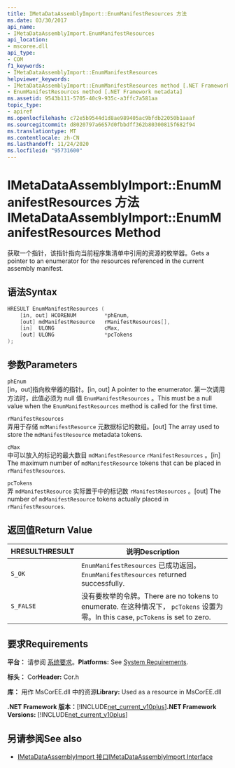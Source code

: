 ```yaml
---
title: IMetaDataAssemblyImport::EnumManifestResources 方法
ms.date: 03/30/2017
api_name:
- IMetaDataAssemblyImport.EnumManifestResources
api_location:
- mscoree.dll
api_type:
- COM
f1_keywords:
- IMetaDataAssemblyImport::EnumManifestResources
helpviewer_keywords:
- IMetaDataAssemblyImport::EnumManifestResources method [.NET Framework metadata]
- EnumManifestResources method [.NET Framework metadata]
ms.assetid: 9543b111-5705-40c9-935c-a3ffc7a581aa
topic_type:
- apiref
ms.openlocfilehash: c72e5b9544d1d8ae989405ac9bfdb22050b1aaaf
ms.sourcegitcommit: d8020797a6657d0fbbdff362b80300815f682f94
ms.translationtype: MT
ms.contentlocale: zh-CN
ms.lasthandoff: 11/24/2020
ms.locfileid: "95731600"
---
```

# <a name="imetadataassemblyimportenummanifestresources-method"></a><span data-ttu-id="c8dba-102">IMetaDataAssemblyImport::EnumManifestResources 方法</span><span class="sxs-lookup"><span data-stu-id="c8dba-102">IMetaDataAssemblyImport::EnumManifestResources Method</span></span>

<span data-ttu-id="c8dba-103">获取一个指针，该指针指向当前程序集清单中引用的资源的枚举器。</span><span class="sxs-lookup"><span data-stu-id="c8dba-103">Gets a pointer to an enumerator for the resources referenced in the current assembly manifest.</span></span>  
  
## <a name="syntax"></a><span data-ttu-id="c8dba-104">语法</span><span class="sxs-lookup"><span data-stu-id="c8dba-104">Syntax</span></span>  
  
```cpp  
HRESULT EnumManifestResources (  
    [in, out] HCORENUM         *phEnum,
    [out] mdManifestResource   rManifestResources[],
    [in]  ULONG                cMax,
    [out] ULONG                *pcTokens  
);
```  
  
## <a name="parameters"></a><span data-ttu-id="c8dba-105">参数</span><span class="sxs-lookup"><span data-stu-id="c8dba-105">Parameters</span></span>  

 `phEnum`  
 <span data-ttu-id="c8dba-106">[in，out]指向枚举器的指针。</span><span class="sxs-lookup"><span data-stu-id="c8dba-106">[in, out] A pointer to the enumerator.</span></span> <span data-ttu-id="c8dba-107">第一次调用方法时，此值必须为 null 值 `EnumManifestResources` 。</span><span class="sxs-lookup"><span data-stu-id="c8dba-107">This must be a null value when the `EnumManifestResources` method is called for the first time.</span></span>  
  
 `rManifestResources`  
 <span data-ttu-id="c8dba-108">弄用于存储 `mdManifestResource` 元数据标记的数组。</span><span class="sxs-lookup"><span data-stu-id="c8dba-108">[out] The array used to store the `mdManifestResource` metadata tokens.</span></span>  
  
 `cMax`  
 <span data-ttu-id="c8dba-109">中可以放入的标记的最大数目 `mdManifestResource` `rManifestResources` 。</span><span class="sxs-lookup"><span data-stu-id="c8dba-109">[in] The maximum number of `mdManifestResource` tokens that can be placed in `rManifestResources`.</span></span>  
  
 `pcTokens`  
 <span data-ttu-id="c8dba-110">弄 `mdManifestResource` 实际置于中的标记数 `rManifestResources` 。</span><span class="sxs-lookup"><span data-stu-id="c8dba-110">[out] The number of `mdManifestResource` tokens actually placed in `rManifestResources`.</span></span>  
  
## <a name="return-value"></a><span data-ttu-id="c8dba-111">返回值</span><span class="sxs-lookup"><span data-stu-id="c8dba-111">Return Value</span></span>  
  
|<span data-ttu-id="c8dba-112">HRESULT</span><span class="sxs-lookup"><span data-stu-id="c8dba-112">HRESULT</span></span>|<span data-ttu-id="c8dba-113">说明</span><span class="sxs-lookup"><span data-stu-id="c8dba-113">Description</span></span>|  
|-------------|-----------------|  
|`S_OK`|<span data-ttu-id="c8dba-114">`EnumManifestResources` 已成功返回。</span><span class="sxs-lookup"><span data-stu-id="c8dba-114">`EnumManifestResources` returned successfully.</span></span>|  
|`S_FALSE`|<span data-ttu-id="c8dba-115">没有要枚举的令牌。</span><span class="sxs-lookup"><span data-stu-id="c8dba-115">There are no tokens to enumerate.</span></span> <span data-ttu-id="c8dba-116">在这种情况下， `pcTokens` 设置为零。</span><span class="sxs-lookup"><span data-stu-id="c8dba-116">In this case, `pcTokens` is set to zero.</span></span>|  
  
## <a name="requirements"></a><span data-ttu-id="c8dba-117">要求</span><span class="sxs-lookup"><span data-stu-id="c8dba-117">Requirements</span></span>  

 <span data-ttu-id="c8dba-118">**平台：** 请参阅 [系统要求](../../get-started/system-requirements.md)。</span><span class="sxs-lookup"><span data-stu-id="c8dba-118">**Platforms:** See [System Requirements](../../get-started/system-requirements.md).</span></span>  
  
 <span data-ttu-id="c8dba-119">**标头：** Cor</span><span class="sxs-lookup"><span data-stu-id="c8dba-119">**Header:** Cor.h</span></span>  
  
 <span data-ttu-id="c8dba-120">**库：** 用作 MsCorEE.dll 中的资源</span><span class="sxs-lookup"><span data-stu-id="c8dba-120">**Library:** Used as a resource in MsCorEE.dll</span></span>  
  
 <span data-ttu-id="c8dba-121">**.NET Framework 版本：**[!INCLUDE[net_current_v10plus](../../../../includes/net-current-v10plus-md.md)]</span><span class="sxs-lookup"><span data-stu-id="c8dba-121">**.NET Framework Versions:** [!INCLUDE[net_current_v10plus](../../../../includes/net-current-v10plus-md.md)]</span></span>  
  
## <a name="see-also"></a><span data-ttu-id="c8dba-122">另请参阅</span><span class="sxs-lookup"><span data-stu-id="c8dba-122">See also</span></span>

- [<span data-ttu-id="c8dba-123">IMetaDataAssemblyImport 接口</span><span class="sxs-lookup"><span data-stu-id="c8dba-123">IMetaDataAssemblyImport Interface</span></span>](imetadataassemblyimport-interface.md)
